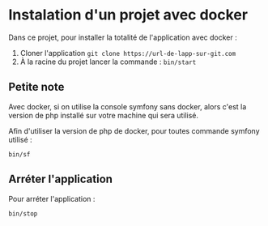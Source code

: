 # Instalation d'un projet avec docker

Dans ce projet, pour installer la totalité de l'application
avec docker :

1. Cloner l'application `git clone https://url-de-lapp-sur-git.com`
2. À la racine du projet lancer la commande : `bin/start`

## Petite note

Avec docker, si on utilise la console symfony sans docker, alors
c'est la version de php installé sur votre machine qui sera utilisé.

Afin d'utiliser la version de php de docker, pour toutes commande
symfony utilisé :

```
bin/sf
```

## Arréter l'application

Pour arréter l'application :

```
bin/stop
```
